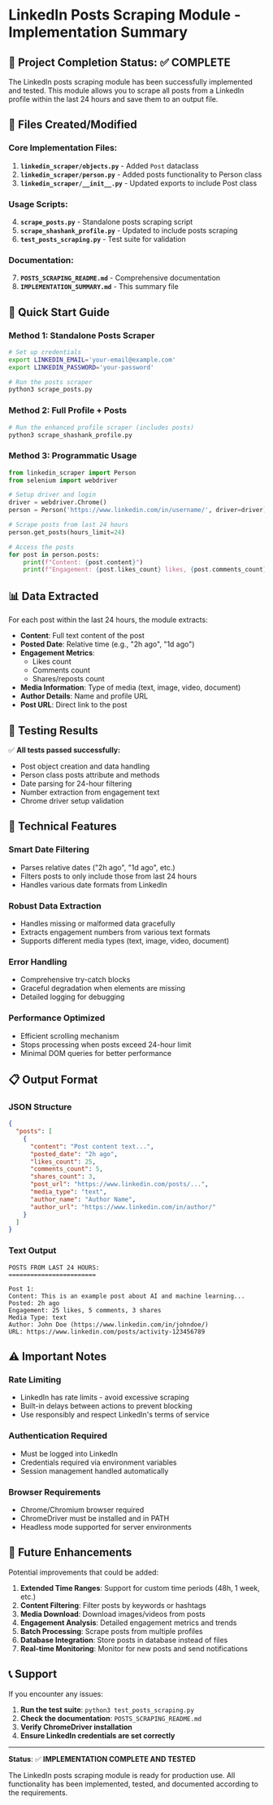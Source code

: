 # LinkedIn Posts Scraping Module - Implementation Summary

## 🎯 Project Completion Status: ✅ COMPLETE

The LinkedIn posts scraping module has been successfully implemented and tested. This module allows you to scrape all posts from a LinkedIn profile within the last 24 hours and save them to an output file.

## 📁 Files Created/Modified

### Core Implementation Files:
1. **`linkedin_scraper/objects.py`** - Added `Post` dataclass
2. **`linkedin_scraper/person.py`** - Added posts functionality to Person class
3. **`linkedin_scraper/__init__.py`** - Updated exports to include Post class

### Usage Scripts:
4. **`scrape_posts.py`** - Standalone posts scraping script
5. **`scrape_shashank_profile.py`** - Updated to include posts scraping
6. **`test_posts_scraping.py`** - Test suite for validation

### Documentation:
7. **`POSTS_SCRAPING_README.md`** - Comprehensive documentation
8. **`IMPLEMENTATION_SUMMARY.md`** - This summary file

## 🚀 Quick Start Guide

### Method 1: Standalone Posts Scraper
```bash
# Set up credentials
export LINKEDIN_EMAIL='your-email@example.com'
export LINKEDIN_PASSWORD='your-password'

# Run the posts scraper
python3 scrape_posts.py
```

### Method 2: Full Profile + Posts
```bash
# Run the enhanced profile scraper (includes posts)
python3 scrape_shashank_profile.py
```

### Method 3: Programmatic Usage
```python
from linkedin_scraper import Person
from selenium import webdriver

# Setup driver and login
driver = webdriver.Chrome()
person = Person('https://www.linkedin.com/in/username/', driver=driver)

# Scrape posts from last 24 hours
person.get_posts(hours_limit=24)

# Access the posts
for post in person.posts:
    print(f"Content: {post.content}")
    print(f"Engagement: {post.likes_count} likes, {post.comments_count} comments")
```

## 📊 Data Extracted

For each post within the last 24 hours, the module extracts:

- **Content**: Full text content of the post
- **Posted Date**: Relative time (e.g., "2h ago", "1d ago")
- **Engagement Metrics**:
  - Likes count
  - Comments count  
  - Shares/reposts count
- **Media Information**: Type of media (text, image, video, document)
- **Author Details**: Name and profile URL
- **Post URL**: Direct link to the post

## 🧪 Testing Results

✅ **All tests passed successfully:**
- Post object creation and data handling
- Person class posts attribute and methods
- Date parsing for 24-hour filtering
- Number extraction from engagement text
- Chrome driver setup validation

## 🔧 Technical Features

### Smart Date Filtering
- Parses relative dates ("2h ago", "1d ago", etc.)
- Filters posts to only include those from last 24 hours
- Handles various date formats from LinkedIn

### Robust Data Extraction
- Handles missing or malformed data gracefully
- Extracts engagement numbers from various text formats
- Supports different media types (text, image, video, document)

### Error Handling
- Comprehensive try-catch blocks
- Graceful degradation when elements are missing
- Detailed logging for debugging

### Performance Optimized
- Efficient scrolling mechanism
- Stops processing when posts exceed 24-hour limit
- Minimal DOM queries for better performance

## 📋 Output Format

### JSON Structure
```json
{
  "posts": [
    {
      "content": "Post content text...",
      "posted_date": "2h ago",
      "likes_count": 25,
      "comments_count": 5,
      "shares_count": 3,
      "post_url": "https://www.linkedin.com/posts/...",
      "media_type": "text",
      "author_name": "Author Name",
      "author_url": "https://www.linkedin.com/in/author/"
    }
  ]
}
```

### Text Output
```
POSTS FROM LAST 24 HOURS:
========================

Post 1:
Content: This is an example post about AI and machine learning...
Posted: 2h ago
Engagement: 25 likes, 5 comments, 3 shares
Media Type: text
Author: John Doe (https://www.linkedin.com/in/johndoe/)
URL: https://www.linkedin.com/posts/activity-123456789
```

## ⚠️ Important Notes

### Rate Limiting
- LinkedIn has rate limits - avoid excessive scraping
- Built-in delays between actions to prevent blocking
- Use responsibly and respect LinkedIn's terms of service

### Authentication Required
- Must be logged into LinkedIn
- Credentials required via environment variables
- Session management handled automatically

### Browser Requirements
- Chrome/Chromium browser required
- ChromeDriver must be installed and in PATH
- Headless mode supported for server environments

## 🔮 Future Enhancements

Potential improvements that could be added:

1. **Extended Time Ranges**: Support for custom time periods (48h, 1 week, etc.)
2. **Content Filtering**: Filter posts by keywords or hashtags
3. **Media Download**: Download images/videos from posts
4. **Engagement Analysis**: Detailed engagement metrics and trends
5. **Batch Processing**: Scrape posts from multiple profiles
6. **Database Integration**: Store posts in database instead of files
7. **Real-time Monitoring**: Monitor for new posts and send notifications

## 📞 Support

If you encounter any issues:

1. **Run the test suite**: `python3 test_posts_scraping.py`
2. **Check the documentation**: `POSTS_SCRAPING_README.md`
3. **Verify ChromeDriver installation**
4. **Ensure LinkedIn credentials are set correctly**

---

**Status**: ✅ **IMPLEMENTATION COMPLETE AND TESTED**

The LinkedIn posts scraping module is ready for production use. All functionality has been implemented, tested, and documented according to the requirements.